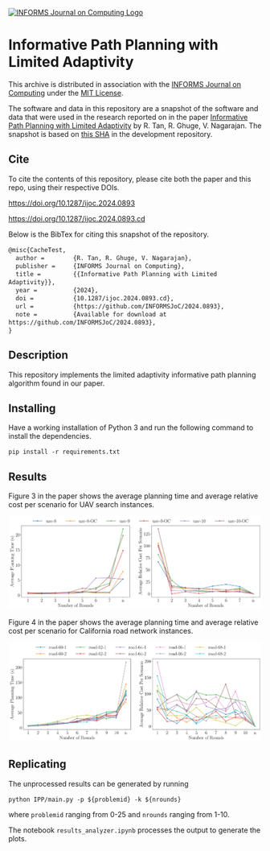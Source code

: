 [![INFORMS Journal on Computing Logo](https://INFORMSJoC.github.io/logos/INFORMS_Journal_on_Computing_Header.jpg)](https://pubsonline.informs.org/journal/ijoc)

# Informative Path Planning with Limited Adaptivity

This archive is distributed in association with the [INFORMS Journal on
Computing](https://pubsonline.informs.org/journal/ijoc) under the [MIT License](LICENSE).

The software and data in this repository are a snapshot of the software and data
that were used in the research reported on in the paper 
[Informative Path Planning with Limited Adaptivity](https://doi.org/10.1287/ijoc.2024.0893) by R. Tan, R. Ghuge, V. Nagarajan. 
The snapshot is based on 
[this SHA](https://github.com/rayen-t/Informative-Path-Planning/commit/a7e48adeed872dedd78247e607950f6d59de09d2) 
in the development repository. 



## Cite

To cite the contents of this repository, please cite both the paper and this repo, using their respective DOIs.

https://doi.org/10.1287/ijoc.2024.0893

https://doi.org/10.1287/ijoc.2024.0893.cd

Below is the BibTex for citing this snapshot of the repository.

```
@misc{CacheTest,
  author =        {R. Tan, R. Ghuge, V. Nagarajan},
  publisher =     {INFORMS Journal on Computing},
  title =         {{Informative Path Planning with Limited Adaptivity}},
  year =          {2024},
  doi =           {10.1287/ijoc.2024.0893.cd},
  url =           {https://github.com/INFORMSJoC/2024.0893},
  note =          {Available for download at https://github.com/INFORMSJoC/2024.0893},
}  
```

## Description

This repository implements the limited adaptivity informative path planning algorithm found in our paper.

## Installing

Have a working installation of Python 3 and run the following command to install the dependencies.
```
pip install -r requirements.txt
```

## Results

Figure 3 in the paper shows the average planning time and average relative cost per scenario for UAV search instances.

![Figure 1](results/uav_informs.png)

Figure 4 in the paper shows the average planning time and average relative cost per scenario for California road network instances.

![Figure 1](results/road_informs.png)

## Replicating
The unprocessed results can be generated by running
```
python IPP/main.py -p ${problemid} -k ${nrounds}
```
where ```problemid``` ranging from 0-25 and ```nrounds``` ranging from 1-10.

The notebook ```results_analyzer.ipynb``` processes the output to generate the plots.